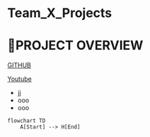 # Team_X_Projects

# 🎉PROJECT OVERVIEW
[GITHUB](https://github.com/Dipanjan33/Team_X_Projects)

[Youtube](https://www.youtube.com/)
- jj
- ooo
- ooo

```mermaid
flowchart TD
    A[Start] --> H[End]
```
    
